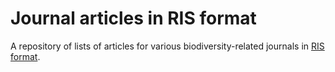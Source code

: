 # Journal articles in RIS format

A repository of lists of articles for various biodiversity-related journals in [RIS format](https://en.wikipedia.org/wiki/RIS_(file_format)).

